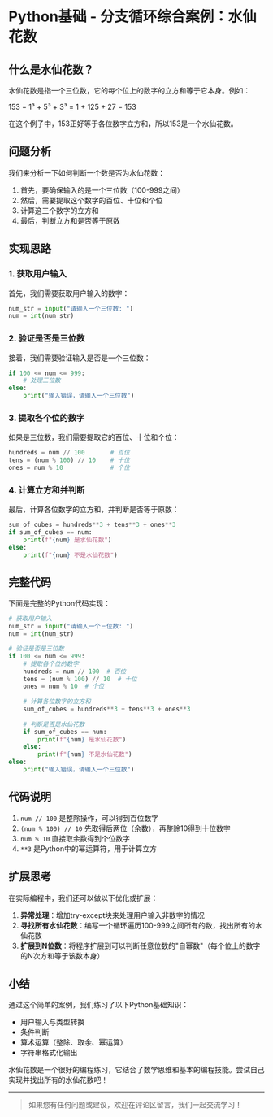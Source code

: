 # Python基础 - 分支循环综合案例：水仙花数

## 什么是水仙花数？

水仙花数是指一个三位数，它的每个位上的数字的立方和等于它本身。例如：

153 = 1³ + 5³ + 3³ = 1 + 125 + 27 = 153

在这个例子中，153正好等于各位数字立方和，所以153是一个水仙花数。

## 问题分析

我们来分析一下如何判断一个数是否为水仙花数：

1. 首先，要确保输入的是一个三位数（100-999之间）
2. 然后，需要提取这个数字的百位、十位和个位
3. 计算这三个数字的立方和
4. 最后，判断立方和是否等于原数

## 实现思路

### 1. 获取用户输入
首先，我们需要获取用户输入的数字：

```python
num_str = input("请输入一个三位数: ")
num = int(num_str)
```

### 2. 验证是否是三位数
接着，我们需要验证输入是否是一个三位数：

```python
if 100 <= num <= 999:
    # 处理三位数
else:
    print("输入错误，请输入一个三位数")
```

### 3. 提取各个位的数字
如果是三位数，我们需要提取它的百位、十位和个位：

```python
hundreds = num // 100       # 百位
tens = (num % 100) // 10    # 十位
ones = num % 10             # 个位
```

### 4. 计算立方和并判断
最后，计算各位数字的立方和，并判断是否等于原数：

```python
sum_of_cubes = hundreds**3 + tens**3 + ones**3
if sum_of_cubes == num:
    print(f"{num} 是水仙花数")
else:
    print(f"{num} 不是水仙花数")
```

## 完整代码

下面是完整的Python代码实现：

```python
# 获取用户输入
num_str = input("请输入一个三位数: ")
num = int(num_str)

# 验证是否是三位数
if 100 <= num <= 999:
    # 提取各个位的数字
    hundreds = num // 100  # 百位
    tens = (num % 100) // 10  # 十位
    ones = num % 10  # 个位
     
    # 计算各位数字的立方和
    sum_of_cubes = hundreds**3 + tens**3 + ones**3
    
    # 判断是否是水仙花数
    if sum_of_cubes == num:
        print(f"{num} 是水仙花数")
    else:
        print(f"{num} 不是水仙花数")
else:
    print("输入错误，请输入一个三位数")
```

## 代码说明

1. `num // 100` 是整除操作，可以得到百位数字
2. `(num % 100) // 10` 先取得后两位（余数），再整除10得到十位数字
3. `num % 10` 直接取余数得到个位数字
4. `**3` 是Python中的幂运算符，用于计算立方

## 扩展思考

在实际编程中，我们还可以做以下优化或扩展：

1. **异常处理**：增加try-except块来处理用户输入非数字的情况
2. **寻找所有水仙花数**：编写一个循环遍历100-999之间所有的数，找出所有的水仙花数
3. **扩展到N位数**：将程序扩展到可以判断任意位数的"自幂数"（每个位上的数字的N次方和等于该数本身）

## 小结

通过这个简单的案例，我们练习了以下Python基础知识：
- 用户输入与类型转换
- 条件判断
- 算术运算（整除、取余、幂运算）
- 字符串格式化输出

水仙花数是一个很好的编程练习，它结合了数学思维和基本的编程技能。尝试自己实现并找出所有的水仙花数吧！

---

> 如果您有任何问题或建议，欢迎在评论区留言，我们一起交流学习！